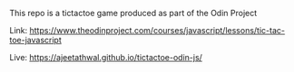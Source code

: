 This repo is a tictactoe game produced as part of the Odin Project

Link: https://www.theodinproject.com/courses/javascript/lessons/tic-tac-toe-javascript

Live: https://ajeetathwal.github.io/tictactoe-odin-js/
